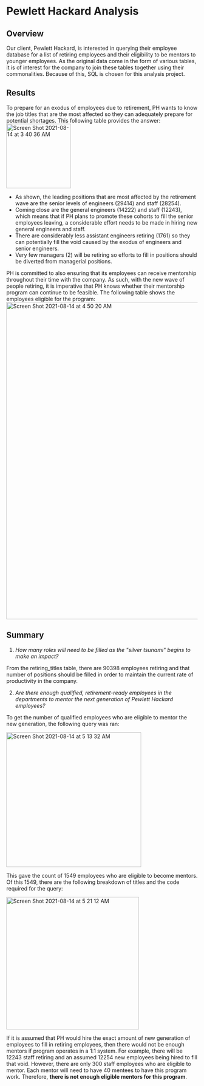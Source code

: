 # Pewlett Hackard Analysis

## Overview
Our client, Pewlett Hackard, is interested in querying their employee database for a list of retiring employees and their eligibility to be mentors to younger employees. As the original data come in the form of various tables, it is of interest for the company to join these tables together using their commonalities. Because of this, SQL is chosen for this analysis project.

## Results

To prepare for an exodus of employees due to retirement, PH wants to know the job titles that are the most affected so they can adequately prepare for potential shortages. This following table provides the answer:
<img width="170" alt="Screen Shot 2021-08-14 at 3 40 36 AM" src="https://user-images.githubusercontent.com/84816495/129439032-9f069858-b951-4a3d-baea-a5be4f735945.png">

- As shown, the leading positions that are most affected by the retirement wave are the senior levels of engineers (29414) and staff (28254). 
- Coming close are the general engineers (14222) and staff (12243), which means that if PH plans to promote these cohorts to fill the senior employees leaving, a considerable effort needs to be made in hiring new general engineers and staff. 
- There are considerably less assistant engineers retiring (1761) so they can potentially fill the void caused by the exodus of engineers and senior engineers.
- Very few managers (2) will be retiring so efforts to fill in positions should be diverted from managerial positions.

PH is committed to also ensuring that its employees can receive mentorship throughout their time with the company. As such, with the new wave of people retiring, it is imperative that PH knows whether their mentorship program can continue to be feasible. The following table shows the employees eligible for the program:
<img width="836" alt="Screen Shot 2021-08-14 at 4 50 20 AM" src="https://user-images.githubusercontent.com/84816495/129440577-d11b798d-5583-433a-89c7-d86653639476.png">

## Summary

1. _How many roles will need to be filled as the "silver tsunami" begins to make an impact?_

From the retiring_titles table, there are 90398 employees retiring and that number of positions should be filled in order to maintain the current rate of productivity in the company.

2. _Are there enough qualified, retirement-ready employees in the departments to mentor the next generation of Pewlett Hackard employees?_

To get the number of qualified employees who are eligible to mentor the new generation, the following query was ran:

<img width="355" alt="Screen Shot 2021-08-14 at 5 13 32 AM" src="https://user-images.githubusercontent.com/84816495/129441153-f53aa080-657e-4208-8777-8b9d0868841f.png">

This gave the count of 1549 employees who are eligible to become mentors. Of this 1549, there are the following breakdown of titles and the code required for the query:

<img width="349" alt="Screen Shot 2021-08-14 at 5 21 12 AM" src="https://user-images.githubusercontent.com/84816495/129441332-f2b02d8e-2028-4bcc-98f5-0a85894b6d39.png">

If it is assumed that PH would hire the exact amount of new generation of employees to fill in retiring employees, then there would not be enough mentors if program operates in a 1:1 system. For example, there will be 12243 staff retiring and an assumed 12254 new employees being hired to fill that void. However, there are only 300 staff employees who are eligible to mentor. Each mentor will need to have 40 mentees to have this program work. Therefore, __there is not enough eligible mentors for this program__.
